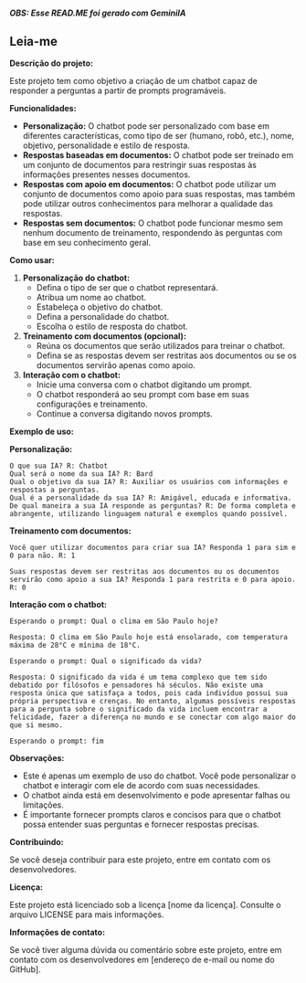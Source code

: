 ##### OBS: Esse READ.ME foi gerado com GeminiIA
## Leia-me

**Descrição do projeto:**

Este projeto tem como objetivo a criação de um chatbot capaz de responder a perguntas a partir de prompts programáveis. 

**Funcionalidades:**

* **Personalização:** O chatbot pode ser personalizado com base em diferentes características, como tipo de ser (humano, robô, etc.), nome, objetivo, personalidade e estilo de resposta.
* **Respostas baseadas em documentos:** O chatbot pode ser treinado em um conjunto de documentos para restringir suas respostas às informações presentes nesses documentos.
* **Respostas com apoio em documentos:** O chatbot pode utilizar um conjunto de documentos como apoio para suas respostas, mas também pode utilizar outros conhecimentos para melhorar a qualidade das respostas.
* **Respostas sem documentos:** O chatbot pode funcionar mesmo sem nenhum documento de treinamento, respondendo às perguntas com base em seu conhecimento geral.

**Como usar:**

1. **Personalização do chatbot:**
    * Defina o tipo de ser que o chatbot representará.
    * Atribua um nome ao chatbot.
    * Estabeleça o objetivo do chatbot.
    * Defina a personalidade do chatbot.
    * Escolha o estilo de resposta do chatbot.
2. **Treinamento com documentos (opcional):**
    * Reúna os documentos que serão utilizados para treinar o chatbot.
    * Defina se as respostas devem ser restritas aos documentos ou se os documentos servirão apenas como apoio.
3. **Interação com o chatbot:**
    * Inicie uma conversa com o chatbot digitando um prompt.
    * O chatbot responderá ao seu prompt com base em suas configurações e treinamento.
    * Continue a conversa digitando novos prompts.

**Exemplo de uso:**

**Personalização:**

```
O que sua IA? R: Chatbot
Qual será o nome da sua IA? R: Bard
Qual o objetivo da sua IA? R: Auxiliar os usuários com informações e respostas a perguntas.
Qual é a personalidade da sua IA? R: Amigável, educada e informativa.
De qual maneira a sua IA responde as perguntas? R: De forma completa e abrangente, utilizando linguagem natural e exemplos quando possível.
```

**Treinamento com documentos:**

```
Você quer utilizar documentos para criar sua IA? Responda 1 para sim e 0 para não. R: 1

Suas respostas devem ser restritas aos documentos ou os documentos servirão como apoio a sua IA? Responda 1 para restrita e 0 para apoio. R: 0
```

**Interação com o chatbot:**

```
Esperando o prompt: Qual o clima em São Paulo hoje?

Resposta: O clima em São Paulo hoje está ensolarado, com temperatura máxima de 28°C e mínima de 18°C.

Esperando o prompt: Qual o significado da vida?

Resposta: O significado da vida é um tema complexo que tem sido debatido por filósofos e pensadores há séculos. Não existe uma resposta única que satisfaça a todos, pois cada indivíduo possui sua própria perspectiva e crenças. No entanto, algumas possíveis respostas para a pergunta sobre o significado da vida incluem encontrar a felicidade, fazer a diferença no mundo e se conectar com algo maior do que si mesmo.

Esperando o prompt: fim
```

**Observações:**

* Este é apenas um exemplo de uso do chatbot. Você pode personalizar o chatbot e interagir com ele de acordo com suas necessidades.
* O chatbot ainda está em desenvolvimento e pode apresentar falhas ou limitações.
* É importante fornecer prompts claros e concisos para que o chatbot possa entender suas perguntas e fornecer respostas precisas.

**Contribuindo:**

Se você deseja contribuir para este projeto, entre em contato com os desenvolvedores.

**Licença:**

Este projeto está licenciado sob a licença [nome da licença]. Consulte o arquivo LICENSE para mais informações.

**Informações de contato:**

Se você tiver alguma dúvida ou comentário sobre este projeto, entre em contato com os desenvolvedores em [endereço de e-mail ou nome do GitHub].
